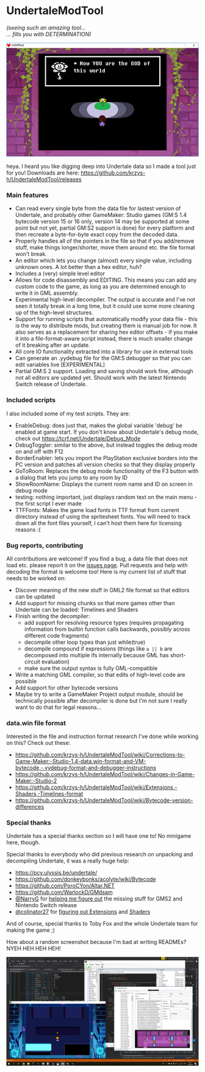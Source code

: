 # UndertaleModTool
*(seeing such an amazing tool...<br/>
... fills you with DETERMINATION)*

![flowey](flowey.png)

heya. I heard you like digging deep into Undertale data so I made a tool just for you! Downloads are here: https://github.com/krzys-h/UndertaleModTool/releases

### Main features
* Can read every single byte from the data file for lastest version of Undertale, and probably other GameMaker: Studio games (GM:S 1.4 bytecode version 15 or 16 only, version 14 may be supported at some point but not yet, partial GM:S2 support is done) for every platform and then recreate a byte-for-byte exact copy from the decoded data.
* Properly handles all of the pointers in the file so that if you add/remove stuff, make things longer/shorter, move them around etc. the file format won't break.
* An editor which lets you change (almost) every single value, including unknown ones. A lot better than a hex editor, huh?
* Includes a (very) simple level editor
* Allows for code disassembly and EDITING. This means you can add any custom code to the game, as long as you are determined enough to write it in GML assembly.
* Experimental high-level decompiler. The output is accurate and I've not seen it totally break in a long time, but it could use some more cleaning up of the high-level structures.
* Support for running scripts that automatically modify your data file - this is the way to distribute mods, but creating them is manual job for now. It also serves as a replacement for sharing hex editor offsets - if you make it into a file-format-aware script instead, there is much smaller change of it breaking after an update.
* All core IO functionality extracted into a library for use in external tools
* Can generate an .yydebug file for the GM:S debugger so that you can edit variables live [EXPERIMENTAL]
* Partial GM:S 2 support. Loading and saving should work fine, although not all editors are updated yet. Should work with the latest Nintendo Switch release of Undertale.

### Included scripts
I also included some of my test scripts. They are:
* EnableDebug: does just that, makes the global variable 'debug' be enabled at game start. If you don't know about Undertale's debug mode, check out https://tcrf.net/Undertale/Debug_Mode
* DebugToggler: similar to the above, but instead toggles the debug mode on and off with F12
* BorderEnabler: lets you import the PlayStation exclusive borders into the PC version and patches all version checks so that they display properly
* GoToRoom: Replaces the debug mode functionality of the F3 button with a dialog that lets you jump to any room by ID
* ShowRoomName: Displays the current room name and ID on screen in debug mode
* testing: nothing important, just displays random text on the main menu - the first script I ever made
* TTFFonts: Makes the game load fonts in TTF format from current directory instead of using the spritesheet fonts. You will need to track down all the font files yourself, I can't host them here for licensing reasons :(

### Bug reports, contributing
All contributions are welcome! If you find a bug, a data file that does not load etc. please report it on the [issues page](https://github.com/krzys-h/UndertaleModTool/issues). Pull requests and help with decoding the format is welcome too! Here is my current list of stuff that needs to be worked on:
* Discover meaning of the new stuff in GML2 file format so that editors can be updated
* Add support for missing chunks so that more games other than Undertale can be loaded: Timelines and Shaders
* Finish writing the decompiler:
  * add support for resolving resource types (requires propagating information from builtin function calls backwards, possibly across different code fragments)
  * decompile other loop types than just while(true)
  * decompile compound if expressions (things like `a || b` are decomposed into multiple ifs internally because GML has short-circuit evaluation)
  * make sure the output syntax is fully GML-compatible
* Write a matching GML compiler, so that edits of high-level code are possible
* Add support for other bytecode versions
* Maybe try to write a GameMaker Project output module, should be technically possible after decompiler is done but I'm not sure I really want to do that for legal reasons...

### data.win file format
Interested in the file and instruction format research I've done while working on this? Check out these:
* https://github.com/krzys-h/UndertaleModTool/wiki/Corrections-to-Game-Maker:-Studio-1.4-data.win-format-and-VM-bytecode,-.yydebug-format-and-debugger-instructions
* https://github.com/krzys-h/UndertaleModTool/wiki/Changes-in-Game-Maker:-Studio-2
* https://github.com/krzys-h/UndertaleModTool/wiki/Extensions,-Shaders,-Timelines-format
* https://github.com/krzys-h/UndertaleModTool/wiki/Bytecode-version-differences

### Special thanks
Undertale has a special thanks section so I will have one to! No minigame here, though.

Special thanks to everybody who did previous research on unpacking and decompiling Undertale, it was a really huge help:
* https://pcy.ulyssis.be/undertale/
* https://github.com/donkeybonks/acolyte/wiki/Bytecode
* https://github.com/PoroCYon/Altar.NET
* https://github.com/WarlockD/GMdsam
* [@NarryG](https://github.com/NarryG) for [helping me figure out](https://github.com/krzys-h/UndertaleModTool/issues/3) the missing stuff for GMS2 and Nintendo Switch release
* [@colinator27](https://github.com/colinator27) for [figuring out Extensions](https://github.com/krzys-h/UndertaleModTool/issues/4) and [Sha](https://github.com/krzys-h/UndertaleModTool/issues/13)[ders](https://github.com/krzys-h/UndertaleModTool/pull/25)

And of course, special thanks to Toby Fox and the whole Undertale team for making the game ;)

How about a random screenshot because I'm bad at writing READMEs? NYEH HEH HEH HEH!

![screenshot](screenshot.png)
